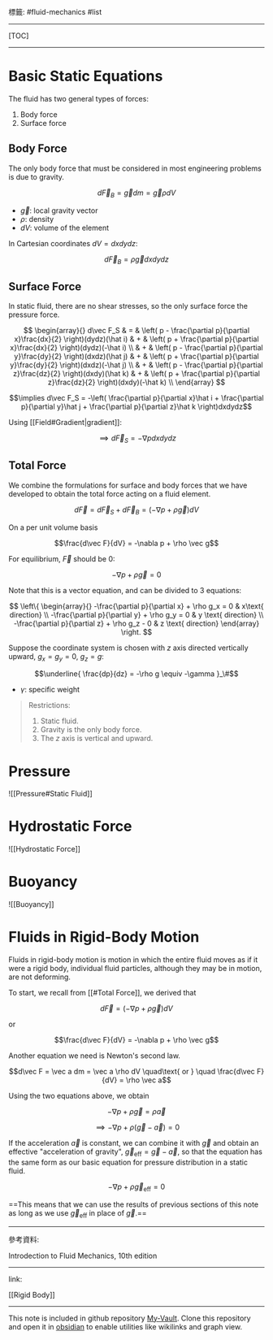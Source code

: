 標籤: #fluid-mechanics #list 

---

[TOC]

---

# Basic Static Equations

The fluid has two general types of forces:

1. Body force
2. Surface force

## Body Force

The only body force that must be considered in most engineering problems is due to gravity.

$$d\vec F_B=\vec g dm=\vec g \rho dV$$

- $\vec g$: local gravity vector
- $\rho$: density
- $dV$: volume of the element

In Cartesian coordinates $dV = dxdydz$:

$$d\vec F_B=\rho\vec gdxdydz$$

## Surface Force

In static fluid, there are no shear stresses, so the only surface force the pressure force.

$$
\begin{array}{}
	d\vec F_S & = & 
	\left(
		p - \frac{\partial p}{\partial x}\frac{dx}{2}
	\right)(dydz)(\hat i) & + &
	\left(
		p + \frac{\partial p}{\partial x}\frac{dx}{2}
	\right)(dydz)(-\hat i) \\
	& + &
	\left(
		p - \frac{\partial p}{\partial y}\frac{dy}{2}
	\right)(dxdz)(\hat j) & + &
	\left(
		p + \frac{\partial p}{\partial y}\frac{dy}{2}
	\right)(dxdz)(-\hat j) \\
	& + &
	\left(
		p - \frac{\partial p}{\partial z}\frac{dz}{2}
	\right)(dxdy)(\hat k) & + &
	\left(
		p + \frac{\partial p}{\partial z}\frac{dz}{2}
	\right)(dxdy)(-\hat k) \\
\end{array}
$$

$$\implies d\vec F_S = -\left(
	\frac{\partial p}{\partial x}\hat i +
	\frac{\partial p}{\partial y}\hat j +
	\frac{\partial p}{\partial z}\hat k
\right)dxdydz$$

Using [[Field#Gradient|gradient]]:

$$\implies d\vec F_S = -\nabla pdxdydz$$

## Total Force

We combine the formulations for surface and body forces that we have developed to obtain the total force acting on a fluid element.

$$d\vec F = d\vec F_S + d\vec F_B = (-\nabla p + \rho\vec g)dV$$

On a per unit volume basis

$$\frac{d\vec F}{dV} = -\nabla p + \rho \vec g$$

For equilibrium, $\vec F$ should be $0$:

$$-\nabla p + \rho \vec g = 0$$

Note that this is a vector equation, and can be divided to 3 equations:

$$
\left\{
	\begin{array}{}
		-\frac{\partial p}{\partial x} + \rho g_x = 0 & x\text{ direction} \\
		-\frac{\partial p}{\partial y} + \rho g_y = 0 & y \text{ direction} \\
		-\frac{\partial p}{\partial z} + \rho g_z - 0 & z \text{ direction}
	\end{array}
\right.
$$

Suppose the coordinate system is chosen with $z$ axis directed vertically upward, $g_x = g_y = 0$, $g_z = g$:

$$\underline{
	\frac{dp}{dz} = -\rho g \equiv -\gamma
}_\#$$

- $\gamma$: specific weight

> Restrictions:
> 1. Static fluid.
> 2. Gravity is the only body force.
> 3. The $z$ axis is vertical and upward.

# Pressure

![[Pressure#Static Fluid]]

# Hydrostatic Force

![[Hydrostatic Force]]

# Buoyancy

![[Buoyancy]]

# Fluids in Rigid-Body Motion

Fluids in rigid-body motion is motion in which the entire fluid moves as if it were a rigid body, individual fluid particles, although they may be in motion, are not deforming.

To start, we recall from [[#Total Force]], we derived that

$$d\vec F = (-\nabla p + \rho \vec g)dV$$

or

$$\frac{d\vec F}{dV} = -\nabla p + \rho \vec g$$

Another equation we need is Newton's second law.

$$d\vec F = \vec a dm = \vec a \rho dV \quad\text{ or } \quad \frac{d\vec F}{dV} = \rho \vec a$$

Using the two equations above, we obtain

$$-\nabla p + \rho \vec g = \rho \vec a$$

$$\implies -\nabla p + \rho (\vec g - \vec a) = 0$$

If the acceleration $\vec a$ is constant, we can combine it with $\vec g$ and obtain an effective "acceleration of gravity", $\vec g_{\text{eff}} = \vec g - \vec a$, so that the equation has the same form as our basic equation for pressure distribution in a static fluid.  

$$-\nabla p + \rho \vec g_{\text{eff}} = 0$$

==This means that we can use the results of previous sections of this note as long as we use $\vec g_{\text{eff}}$ in place of $\vec g$.==

---

參考資料:

Introdection to Fluid Mechanics, 10th edition

---

link:

[[Rigid Body]]

---

This note is included in github repository [My-Vault](https://github.com/LittleD3092/My-Vault.git). Clone this repository and open it in [obsidian](https://obsidian.md/) to enable utilities like wikilinks and graph view.